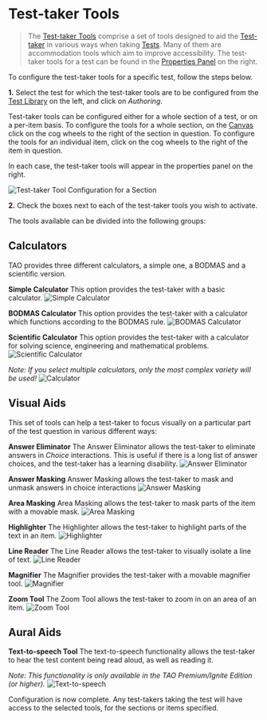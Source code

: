 # Test-taker Tools

> The [Test-taker Tools](../appendix/glossary.md#test-taker-tools) comprise a set of tools designed to aid the [Test-taker](../appendix/glossary.md#test-taker) in various ways when taking [Tests](../appendix/glossary.md#test). Many of them are accommodation tools which aim to improve accessibility. The test-taker tools for a test can be found in the [Properties Panel](../appendix/glossary.md#properties-panel) on the right.


To configure the test-taker tools for a specific test, follow the steps below.

**1.** Select the test for which the test-taker tools are to be configured from the [Test Library](../appendix/glossary.md#test-library) on the left, and click on *Authoring*.

Test-taker tools can be configured either for a whole section of a test, or on a per-item basis. To configure the tools for a whole section, on the [Canvas](../appendix/glossary.md#canvas) click on the cog wheels to the right of the section in question. To configure the tools for an individual item, click on the cog wheels to the right of the item in question.

In each case, the test-taker tools will appear in the properties panel on the right.

![Test-taker Tool Configuration for a Section](../resources/backend/tests/authoring/settings/section/test-taker-tools.png)

**2.** Check the boxes next to each of the test-taker tools you wish to activate.

The tools available can be divided into the following groups:

## Calculators

TAO provides three different calculators, a simple one, a BODMAS and a scientific version.

**Simple Calculator**
This option provides the test-taker with a basic calculator.
![Simple Calculator](../resources/delivery/features/test-taker-tools/calculator.png)

**BODMAS Calculator**
This option provides the test-taker with a calculator which functions according to the BODMAS rule.
![BODMAS Calculator](../resources/delivery/features/test-taker-tools/bodmas-calculator.png)

**Scientific Calculator**
This option provides the test-taker with a calculator for solving science, engineering and mathematical problems.
![Scientific Calculator](../resources/delivery/features/test-taker-tools/scientific-calculator.png)

_Note: If you select multiple calculators, only the most complex variety will be used!_
![Calculator](../resources/delivery/features/test-taker-tools/calculator.png)

## Visual Aids

This set of tools can help a test-taker to focus visually on a particular part of the test question in various different ways:

**Answer Eliminator**
The Answer Eliminator allows the test-taker to eliminate answers in *Choice* interactions. This is useful if there is a long list of answer choices, and the test-taker has a learning disability.
![Answer Eliminator](../resources/delivery/features/test-taker-tools/answer-eliminator.png)

**Answer Masking**
Answer Masking allows the test-taker to mask and unmask answers in choice interactions
![Answer Masking](../resources/delivery/features/test-taker-tools/answer-masking.png)

**Area Masking**
Area Masking allows the test-taker to mask parts of the item with a movable mask.
![Area Masking](../resources/delivery/features/test-taker-tools/area-masking.png)

**Highlighter**
The Highlighter allows the test-taker to highlight parts of the text in an item.
![Highlighter](../resources/delivery/features/test-taker-tools/highlighter.png)

**Line Reader**
The Line Reader allows the test-taker to visually isolate a line of text.
![Line Reader](../resources/delivery/features/test-taker-tools/line-reader.png)

**Magnifier**
The Magnifier provides the test-taker with a movable magnifier tool.
![Magnifier](../resources/delivery/features/test-taker-tools/magnifier.png)

**Zoom Tool**
The Zoom Tool allows the test-taker to zoom in on an area of an item.
![Zoom Tool](../resources/delivery/features/test-taker-tools/zoom.gif)

## Aural Aids
**Text-to-speech Tool** 
The text-to-speech functionality allows the test-taker to hear the test content being read aloud, as well as reading it.

*Note: This functionality is only available in the TAO Premium/Ignite Edition (or higher).*
![Text-to-speech](../resources/delivery/features/test-taker-tools/text-to-speech.png)


Configuration is now complete. Any test-takers taking the test will have access to the selected tools, for the sections or items specified.


